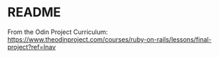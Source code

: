 # README

From the Odin Project Curriculum:
https://www.theodinproject.com/courses/ruby-on-rails/lessons/final-project?ref=lnav